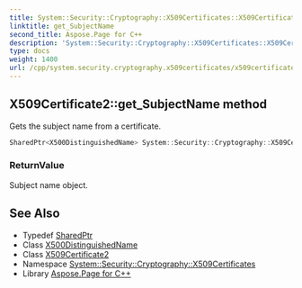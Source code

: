```yaml
---
title: System::Security::Cryptography::X509Certificates::X509Certificate2::get_SubjectName method
linktitle: get_SubjectName
second_title: Aspose.Page for C++
description: 'System::Security::Cryptography::X509Certificates::X509Certificate2::get_SubjectName method. Gets the subject name from a certificate in C++.'
type: docs
weight: 1400
url: /cpp/system.security.cryptography.x509certificates/x509certificate2/get_subjectname/
---
```

## X509Certificate2::get_SubjectName method


Gets the subject name from a certificate.

```cpp
SharedPtr<X500DistinguishedName> System::Security::Cryptography::X509Certificates::X509Certificate2::get_SubjectName() const
```


### ReturnValue

Subject name object.

## See Also

* Typedef [SharedPtr](../../../system/sharedptr/)
* Class [X500DistinguishedName](../../x500distinguishedname/)
* Class [X509Certificate2](../)
* Namespace [System::Security::Cryptography::X509Certificates](../../)
* Library [Aspose.Page for C++](../../../)
